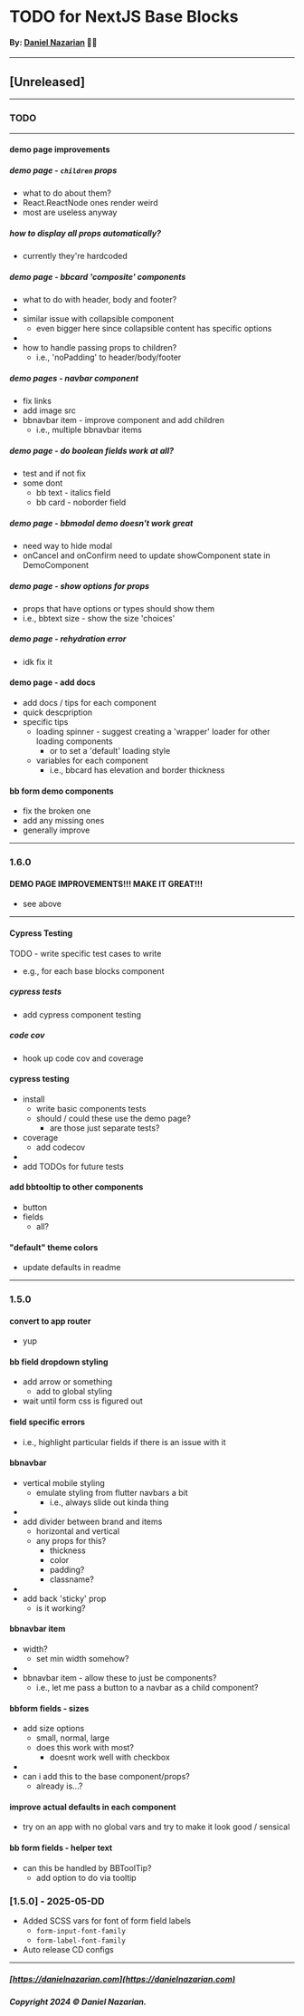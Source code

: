 # TODO for NextJS Base Blocks
#### By: [Daniel Nazarian](https://danielnazarian) 🐧👹

-------------------------------------------------------
## [Unreleased]
------
### TODO

----
#### demo page improvements


##### demo page - `children` props
- what to do about them?
- React.ReactNode ones render weird
- most are useless anyway


##### how to display all props automatically?
- currently they're hardcoded


##### demo page - bbcard 'composite' components
- what to do with header, body and footer?
-
- similar issue with collapsible component
  - even bigger here since collapsible content has specific options
-
- how to handle passing props to children?
  - i.e., 'noPadding' to header/body/footer


##### demo pages - navbar component
- fix links
- add image src
- bbnavbar item - improve component and add children
  - i.e., multiple bbnavbar items


##### demo page - do boolean fields work at all?
- test and if not fix
- some dont
  - bb text - italics field
  - bb card - noborder field


##### demo page - bbmodal demo doesn't work great
- need way to hide modal
- onCancel and onConfirm need to update showComponent state in DemoComponent



##### demo page - show options for props
- props that have options or types should show them
- i.e., bbtext size - show the size 'choices'


##### demo page - rehydration error
- idk fix it


#### demo page - add docs
- add docs / tips for each component
- quick descpription
- specific tips
  - loading spinner - suggest creating a 'wrapper' loader for other loading components
    - or to set a 'default' loading style
  - variables for each component
    - i.e., bbcard has elevation and border thickness





#### bb form demo components
- fix the broken one
- add any missing ones
- generally improve



----
### 1.6.0


#### DEMO PAGE IMPROVEMENTS!!! MAKE IT GREAT!!!
- see above



---


#### Cypress Testing


TODO - write specific test cases to write
- e.g., for each base blocks component


##### cypress tests
- add cypress component testing



##### code cov
- hook up code cov and coverage



#### cypress testing
- install
  - write basic components tests
  - should / could these use the demo page?
    - are those just separate tests?
- coverage
  - add codecov
-
- add TODOs for future tests



#### add bbtooltip to other components
- button
- fields
  - all?




#### "default" theme colors
- update defaults in readme




---
### 1.5.0


#### convert to app router
- yup




#### bb field dropdown styling
- add arrow or something
  - add to global styling
- wait until form css is figured out





#### field specific errors
- i.e., highlight particular fields if there is an issue with it








#### bbnavbar 
- vertical mobile styling
  - emulate styling from flutter navbars a bit
    - i.e., always slide out kinda thing
-
- add divider between brand and items
  - horizontal and vertical
  - any props for this?
    - thickness
    - color
    - padding?
    - classname?
-
- add back 'sticky' prop
  - is it working?


#### bbnavbar item
- width?
  - set min width somehow?
-
- bbnavbar item - allow these to just be components?
  - i.e., let me pass a button to a navbar as a child component?










#### bbform fields - sizes
- add size options
  - small, normal, large
  - does this work with most?
    - doesnt work well with checkbox
-
- can i add this to the base component/props?
  - already is...?


#### improve actual defaults in each component
- try on an app with no global vars and try to make it look good / sensical






#### bb form fields - helper text
- can this be handled by BBToolTip?
  - add option to do via tooltip




### [1.5.0] - 2025-05-DD
- Added SCSS vars for font of form field labels
  - `form-input-font-family`
  - `form-label-font-family`
- Auto release CD configs
                                            
-------------------------------------------------------

##### [https://danielnazarian.com](https://danielnazarian.com)
##### Copyright 2024 © Daniel Nazarian.